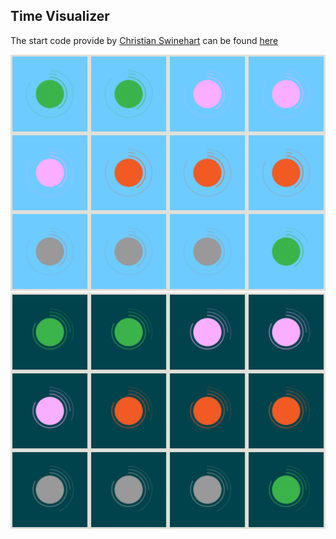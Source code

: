 ## Time Visualizer

The start code provide by [Christian Swinehart](http://samizdat.co/) can be found [here](https://dvia.samizdat.co/2019/right-twice-a-day/)

![illustrative images](./season-dial-daytime.png)
![illustrative images](./season-dial-nighttime.png)
